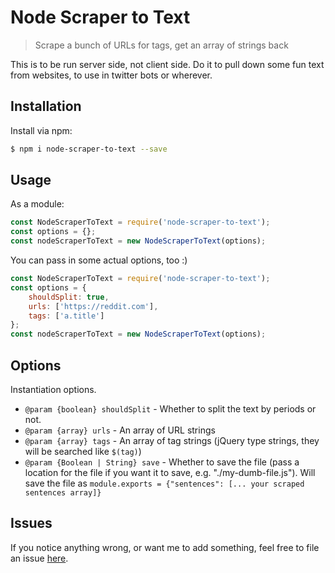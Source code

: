 # Node Scraper to Text
> Scrape a bunch of URLs for tags, get an array of strings back

This is to be run server side, not client side. Do it to pull down some fun text from websites, to use in twitter bots or wherever.

## Installation
Install via npm:

```sh
$ npm i node-scraper-to-text --save
```

## Usage
As a module:

```js
const NodeScraperToText = require('node-scraper-to-text');
const options = {};
const nodeScraperToText = new NodeScraperToText(options);
```

You can pass in some actual options, too :)

```js
const NodeScraperToText = require('node-scraper-to-text');
const options = {
	shouldSplit: true,
	urls: ['https://reddit.com'],
	tags: ['a.title']
};
const nodeScraperToText = new NodeScraperToText(options);
```

## Options

Instantiation options.

* `@param {boolean} shouldSplit` - Whether to split the text by periods or not.
* `@param {array} urls` - An array of URL strings
* `@param {array} tags` - An array of tag strings (jQuery type strings, they will be searched like `$(tag)`)
* `@param {Boolean | String} save` - Whether to save the file (pass a location for the file if you want it to save, e.g. "./my-dumb-file.js"). Will save the file as `module.exports = {"sentences": [... your scraped sentences array]}`

## Issues

If you notice anything wrong, or want me to add something, feel free to file an issue [here](https://github.com/skiprox/node-scraper-to-text/issues).
